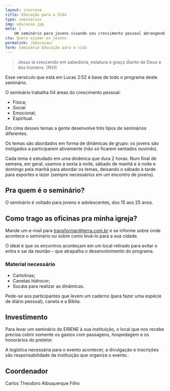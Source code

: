 ```yaml
---
layout: inscreva
title: Educação para a Vida
type: seminarios
img: educacao.jpg
meta: |
    Um seminário para jovens visando seu crescimento pessoal abrangendo quatro áreas do crescimento pessoal: física, social, emocional e espiritual.
cta: Quero ajudar os jovens
permalink: /educacao/
form: Seminário Educação para a vida
---
```


> Jesus ia crescendo em sabedoria, estatura e graça diante de Deus e dos homens. (NVI)

Esse versículo que está em Lucas 2:52 é base de todo o programa deste seminário.  


O seminário trabalha 04 áreas do crescimento pessoal:

* Física;
* Social
* Emocional;
* Espiritual.

Em cima desses temas a gente desenvolve três tipos de seminários diferentes.

Os temas são abordados em forma de dinâmicas de grupo: os jovens são instigados a participarem ativamente (não só ficarem sentados ouvindo).

Cada tema é estudado em uma dinâmica que dura 2 horas. Num final de semana, em geral, usamos a sexta à noite, sábado de manhã e à noite e domingo pela manhã para abordar os temas, deixando o sábado à tarde para esportes e lazer (sempre necessários em um encontro de jovens).

## Pra quem é o seminário?

O seminário é voltado para jovens e adolescentes, dos 15 aos 25 anos.

## Como trago as oficinas pra minha igreja?

Mande um e-mail para transformar@terra.com.br e se informe sobre onde acontece o seminário ou sobre como levá-lo para a sua cidade.

O ideal é que os encontros aconteçam em um local retirado para evitar o entra e sai da reunião – que atrapalha o desenvolvimento do programa.

### Material necessário

* Cartolinas;
* Canetas hidrocor;
* Sucata para realizar as dinâmicas.

Pede-se aos participantes que levem um caderno (para fazer uma espécie de diário pessoal), caneta e a Bíblia.

## Investimento

Para levar um seminário do EIRENE à sua instituição, o local que nos recebe precisa cobrir somente os gastos com passagens, hospedagem e os honorários do preletor.

A logística necessária para o evento acontecer, a divulgação e inscrições são responsabilidade da instituição que organiza o evento..

## Coordenador

Carlos Theodoro Albuquerque Filho
